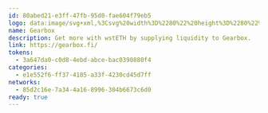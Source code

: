 ```yaml
---
id: 80abed21-e3ff-47fb-95d0-fae604f79eb5
logo: data:image/svg+xml,%3Csvg%20width%3D%2280%22%20height%3D%2280%22%20viewBox%3D%220%200%2080%2080%22%20fill%3D%22none%22%20xmlns%3D%22http%3A%2F%2Fwww.w3.org%2F2000%2Fsvg%22%3E%0A%3Cg%20opacity%3D%220.6%22%20filter%3D%22url(%23filter0_f_209_2015)%22%3E%0A%3Cpath%20fill-rule%3D%22evenodd%22%20clip-rule%3D%22evenodd%22%20d%3D%22M47.146%2052.1161C41.3534%2052.1161%2036.4183%2048.4674%2034.5366%2043.3548C36.6305%2048.2268%2041.7866%2051.7227%2047.146%2051.7227C52.5051%2051.7227%2057.7002%2048.2659%2059.7547%2043.3548C57.8737%2048.4674%2052.9384%2052.1161%2047.146%2052.1161ZM60.0845%2033.7269C59.4584%2032.223%2060.1022%2030.5116%2061.5245%2029.7714C60.1927%2027.7258%2058.4624%2026.0346%2056.4822%2024.7577C55.9354%2025.7972%2054.861%2026.4179%2053.7302%2026.4271C56.3508%2028.7769%2059.9162%2032.6278%2059.9162%2038.4063C59.9162%2045.4208%2054.1987%2051.1073%2047.146%2051.1073C40.0927%2051.1073%2034.3754%2045.4208%2034.3754%2038.4063C34.3754%2032.6278%2037.9411%2028.7769%2040.5615%2026.4271C39.4305%2026.4179%2038.356%2025.7963%2037.809%2024.7571C35.7522%2026.0817%2034.0517%2027.8023%2032.7684%2029.7717C34.1902%2030.5119%2034.8332%2032.2237%2034.2071%2033.7269C33.5812%2035.2306%2031.9098%2035.9874%2030.3779%2035.5118C29.8848%2037.8068%2029.864%2040.2193%2030.3762%2042.6023C31.9085%2042.1256%2033.581%2042.8835%2034.2071%2044.3874C34.8334%2045.8915%2034.1896%2047.6025%2032.7671%2048.3429C34.0993%2050.3885%2035.8291%2052.0798%2037.8093%2053.3563C38.5539%2051.9422%2040.2747%2051.3025%2041.7866%2051.925C43.2981%2052.5479%2044.0593%2054.2102%2043.5811%2055.7337C45.8887%2056.2242%2048.3148%2056.2447%2050.7108%2055.7352C50.2312%2054.2117%2050.9934%2052.5481%2052.5054%2051.9252C54.0177%2051.3022%2055.7382%2051.9428%2056.4827%2053.3575C58.5395%2052.0325%2060.2402%2050.3122%2061.5235%2048.3429C60.1019%2047.6022%2059.4584%2045.8906%2060.0845%2044.3874C60.7104%2042.884%2062.3821%2042.1267%2063.9138%2042.6023C64.4068%2040.3077%2064.4278%2037.8948%2063.9154%2035.5118C62.3829%2035.9885%2060.7108%2035.2307%2060.0845%2033.7269Z%22%20fill%3D%22white%22%2F%3E%0A%3Cpath%20fill-rule%3D%22evenodd%22%20clip-rule%3D%22evenodd%22%20d%3D%22M42.2264%2021.8179C40.5348%2024.7841%2041.5539%2026.9799%2042.1768%2029.2235C44.5269%2037.6878%2034.9342%2039.8306%2038.6632%2030.8701C37.1868%2033.2774%2035.8786%2035.1153%2035.8786%2039.3225C35.8786%2043.5838%2038.1351%2047.2985%2041.4767%2049.2513C40.7234%2044.58%2044.9006%2043.8232%2046.8597%2040.2855C50.415%2033.8646%2040.5028%2028.2798%2042.2264%2021.8179Z%22%20fill%3D%22%23F17300%22%2F%3E%0A%3Cpath%20fill-rule%3D%22evenodd%22%20clip-rule%3D%22evenodd%22%20d%3D%22M49.325%2025.2595C46.3643%2021.987%2043.8955%2018.8143%2047.02%2013C44.898%2014.9414%2040.8377%2022.3222%2044.2125%2027.2338C47.2054%2031.5897%2049.7825%2035.3143%2048.21%2039.7124C46.821%2043.5966%2041.6489%2045.4423%2042.9429%2049.677C50.0244%2052.0199%2057.4334%2046.6461%2057.4334%2038.9206C57.4334%2031.9353%2050.8054%2026.896%2049.325%2025.2595Z%22%20fill%3D%22%23E03597%22%2F%3E%0A%3Cpath%20fill-rule%3D%22evenodd%22%20clip-rule%3D%22evenodd%22%20d%3D%22M51.0459%2015.9392C46.7791%2020.5556%2048.6812%2021.7023%2052.5134%2025.7369C52.8793%2022.1133%2048.3244%2020.0899%2051.0459%2015.9392Z%22%20fill%3D%22%23F17300%22%2F%3E%0A%3C%2Fg%3E%0A%3Cpath%20fill-rule%3D%22evenodd%22%20clip-rule%3D%22evenodd%22%20d%3D%22M40.146%2060.2858C33.3079%2060.2858%2027.482%2055.9786%2025.2608%2049.9432C27.7326%2055.6946%2033.8193%2059.8214%2040.146%2059.8214C46.4725%2059.8214%2052.6052%2055.7408%2055.0305%2049.9432C52.81%2055.9786%2046.9839%2060.2858%2040.146%2060.2858ZM55.4199%2038.5776C54.6808%2036.8022%2055.4408%2034.782%2057.1197%2033.9082C55.5476%2031.4933%2053.505%2029.4969%2051.1673%2027.9895C50.5218%2029.2166%2049.2536%2029.9494%2047.9187%2029.9602C51.0123%2032.7341%2055.2212%2037.2801%2055.2212%2044.1015C55.2212%2052.3821%2048.4716%2059.095%2040.146%2059.095C31.8197%2059.095%2025.0704%2052.3821%2025.0704%2044.1015C25.0704%2037.2801%2029.2798%2032.7341%2032.3731%2029.9602C31.0379%2029.9494%2029.7695%2029.2155%2029.1237%2027.9888C26.6957%2029.5524%2024.6884%2031.5836%2023.1733%2033.9085C24.8519%2034.7823%2025.6108%2036.8031%2024.8717%2038.5776C24.1329%2040.3527%2022.1599%2041.246%2020.3515%2040.6846C19.7693%2043.3938%2019.7447%2046.2418%2020.3494%2049.0549C22.1583%2048.4922%2024.1326%2049.3869%2024.8717%2051.1622C25.6111%2052.9378%2024.8511%2054.9575%2023.1719%2055.8316C24.7445%2058.2465%2026.7865%2060.243%2029.1242%2061.7499C30.0031%2060.0806%2032.0346%2059.3254%2033.8193%2060.0603C35.6036%2060.7956%2036.5022%2062.758%2035.9377%2064.5564C38.6618%2065.1354%2041.5258%2065.1596%2044.3542%2064.5582C43.7881%2062.7597%2044.6879%2060.7959%2046.4727%2060.0606C48.2581%2059.3251%2050.2891%2060.0813%2051.1679%2061.7513C53.596%2060.1872%2055.6037%2058.1563%2057.1185%2055.8316C55.4403%2054.9573%2054.6808%2052.9367%2055.4199%2051.1622C56.1587%2049.3874%2058.1322%2048.4935%2059.9403%2049.0549C60.5223%2046.3461%2060.547%2043.4977%2059.9422%2040.6846C58.133%2041.2474%2056.1591%2040.3528%2055.4199%2038.5776Z%22%20fill%3D%22black%22%2F%3E%0A%3Cpath%20fill-rule%3D%22evenodd%22%20clip-rule%3D%22evenodd%22%20d%3D%22M34.3385%2024.519C32.3415%2028.0207%2033.5446%2030.6127%2034.2799%2033.2613C37.0542%2043.2534%2025.7301%2045.7829%2030.1321%2035.2052C28.3893%2038.0469%2026.8449%2040.2166%2026.8449%2045.1831C26.8449%2050.2136%2029.5087%2054.5987%2033.4535%2056.9039C32.5642%2051.3895%2037.4954%2050.4961%2039.8081%2046.3199C44.005%2038.7401%2032.3038%2032.1474%2034.3385%2024.519Z%22%20fill%3D%22%23F17300%22%2F%3E%0A%3Cpath%20fill-rule%3D%22evenodd%22%20clip-rule%3D%22evenodd%22%20d%3D%22M42.7184%2028.5818C39.2233%2024.7187%2036.3088%2020.9734%2039.9973%2014.1096C37.4923%2016.4014%2032.6992%2025.1144%2036.6831%2030.9125C40.2162%2036.0546%2043.2583%2040.4515%2041.402%2045.6433C39.7624%2050.2286%2033.6567%2052.4075%2035.1843%2057.4065C43.544%2060.1722%2052.2902%2053.8286%2052.2902%2044.7086C52.2902%2036.4626%2044.466%2030.5137%2042.7184%2028.5818Z%22%20fill%3D%22%23E03597%22%2F%3E%0A%3Cpath%20fill-rule%3D%22evenodd%22%20clip-rule%3D%22evenodd%22%20d%3D%22M44.7498%2017.5793C39.7128%2023.0289%2041.9584%2024.3826%2046.4823%2029.1454C46.9141%2024.8678%2041.5372%2022.4791%2044.7498%2017.5793Z%22%20fill%3D%22%23F17300%22%2F%3E%0A%3Cdefs%3E%0A%3Cfilter%20id%3D%22filter0_f_209_2015%22%20x%3D%2218%22%20y%3D%221%22%20width%3D%2258.2917%22%20height%3D%2267.1094%22%20filterUnits%3D%22userSpaceOnUse%22%20color-interpolation-filters%3D%22sRGB%22%3E%0A%3CfeFlood%20flood-opacity%3D%220%22%20result%3D%22BackgroundImageFix%22%2F%3E%0A%3CfeBlend%20mode%3D%22normal%22%20in%3D%22SourceGraphic%22%20in2%3D%22BackgroundImageFix%22%20result%3D%22shape%22%2F%3E%0A%3CfeGaussianBlur%20stdDeviation%3D%226%22%20result%3D%22effect1_foregroundBlur_209_2015%22%2F%3E%0A%3C%2Ffilter%3E%0A%3C%2Fdefs%3E%0A%3C%2Fsvg%3E%0A
name: Gearbox
description: Get more with wstETH by supplying liquidity to Gearbox.
link: https://gearbox.fi/
tokens:
  - 3a647da0-c0d8-4ebd-abce-bac0390880f4
categories:
  - e1e552f6-ff37-4185-a33f-4230cd45d7ff
networks:
  - 85d2c16e-7a34-4a16-8996-304b6673c6d0
ready: true
---
```

